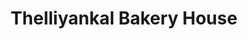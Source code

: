 ---
title: "Thelliyankal Bakery House"
url: /vazhakulam/thelliyankal-bakery-house/
shop: Bäckerei
---